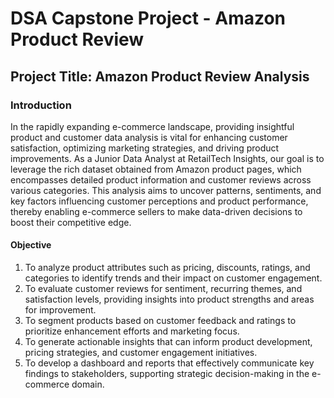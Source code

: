 # DSA Capstone Project - Amazon Product Review

## Project Title: Amazon Product Review Analysis

### Introduction
In the rapidly expanding e-commerce landscape, providing insightful product and customer data analysis is vital for enhancing customer satisfaction, optimizing marketing strategies, and driving product improvements. As a Junior Data Analyst at RetailTech Insights, our goal is to leverage the rich dataset obtained from Amazon product pages, which encompasses detailed product information and customer reviews across various categories. This analysis aims to uncover patterns, sentiments, and key factors influencing customer perceptions and product performance, thereby enabling e-commerce sellers to make data-driven decisions to boost their competitive edge.

#### Objective
1. To analyze product attributes such as pricing, discounts, ratings, and categories to identify trends and their impact on customer engagement.
2. To evaluate customer reviews for sentiment, recurring themes, and satisfaction levels, providing insights into product strengths and areas for improvement.
3. To segment products based on customer feedback and ratings to prioritize enhancement efforts and marketing focus.
4. To generate actionable insights that can inform product development, pricing strategies, and customer engagement initiatives.
5. To develop a dashboard and reports that effectively communicate key findings to stakeholders, supporting strategic decision-making in the e-commerce domain.
